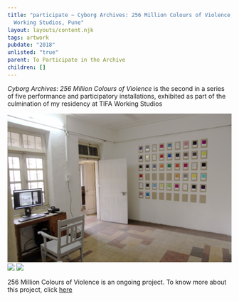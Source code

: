 ```yaml
---
title: "participate ~ Cyborg Archives: 256 Million Colours of Violence, TIFA
  Working Studios, Pune"
layout: layouts/content.njk
tags: artwork
pubdate: "2018"
unlisted: "true"
parent: To Participate in the Archive
children: []
---
```

_Cyborg Archives: 256 Million Colours of Violence_ is the second in a series of five performance and participatory installations, exhibited as part of the culmination of my residency at TIFA Working Studios

![Installation view: Cyborg Archive: 256 Million Colours of Violence, 2018, ARTEL 2018, TIFA Working Studios](/static/img/ali-akbar-mehta_installation-view-01_cyborg-archive-256-million-colours-of-violence_tifa-working-studios_2018.jpg)
![](/static/img/ali-akbar-mehta_installation-view-03_cyborg-archive-256-million-colours-of-violence_tifa-working-studios_2018.jpg)
![](/static/img/ali-akbar-mehta_installation-view-of-wall-01_cyborg-archive-256-million-colours-of-violence_tifa-working-studios_2018.jpg)

256 Million Colours of Violence is an ongoing project. To know more about this project, click [here](https://aliakbarmehta.com/content/256-million-colours-of-violence)

